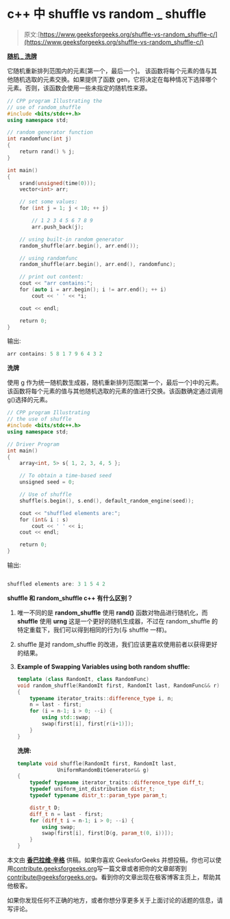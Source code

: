 # c++ 中 shuffle vs random _ shuffle

> 原文:[https://www.geeksforgeeks.org/shuffle-vs-random_shuffle-c/](https://www.geeksforgeeks.org/shuffle-vs-random_shuffle-c/)

**[随机 _ 洗牌](https://www.geeksforgeeks.org/random-access-iterators-in-cpp/)**

它随机重新排列范围内的元素[第一个，最后一个]。
该函数将每个元素的值与其他随机选取的元素交换。如果提供了函数 gen，它将决定在每种情况下选择哪个元素。否则，该函数会使用一些未指定的随机性来源。

```cpp
// CPP program Illustrating the
// use of random_shuffle
#include <bits/stdc++.h>
using namespace std;

// random generator function
int randomfunc(int j)
{
    return rand() % j;
}

int main()
{
    srand(unsigned(time(0)));
    vector<int> arr;

    // set some values:
    for (int j = 1; j < 10; ++ j)

        // 1 2 3 4 5 6 7 8 9
        arr.push_back(j);

    // using built-in random generator
    random_shuffle(arr.begin(), arr.end());

    // using randomfunc
    random_shuffle(arr.begin(), arr.end(), randomfunc);

    // print out content:
    cout << "arr contains:";
    for (auto i = arr.begin(); i != arr.end(); ++ i)
        cout << ' ' << *i;

    cout << endl;

    return 0;
}
```

输出:

```cpp
arr contains: 5 8 1 7 9 6 4 3 2

```

**洗牌**

使用 g 作为统一随机数生成器，随机重新排列范围[第一个，最后一个]中的元素。
该函数将每个元素的值与其他随机选取的元素的值进行交换。该函数确定通过调用 g()选择的元素。

```cpp
// CPP program Illustrating
// the use of shuffle
#include <bits/stdc++.h>
using namespace std;

// Driver Program
int main()
{
    array<int, 5> s{ 1, 2, 3, 4, 5 };

    // To obtain a time-based seed
    unsigned seed = 0;

    // Use of shuffle
    shuffle(s.begin(), s.end(), default_random_engine(seed));

    cout << "shuffled elements are:";
    for (int& i : s)
        cout << ' ' << i;
    cout << endl;

    return 0;
}
```

输出:

```cpp

shuffled elements are: 3 1 5 4 2

```

**shuffle 和 random_shuffle c++ 有什么区别？**

1.  唯一不同的是 **random_shuffle** 使用 **rand()** 函数对物品进行随机化，而 **shuffle** 使用 **urng** 这是一个更好的随机生成器，不过在 random_shuffle 的特定重载下，我们可以得到相同的行为(与 shuffle 一样)。
2.  shuffle 是对 random_shuffle 的改进，我们应该更喜欢使用前者以获得更好的结果。
3.  **Example of Swapping Variables using both**
    **random shuffle:**

    ```cpp
    template (class RandomIt, class RandomFunc)
    void random_shuffle(RandomIt first, RandomIt last, RandomFunc&& r)
    {
        typename iterator_traits::difference_type i, n;
        n = last - first;
        for (i = n-1; i > 0; --i) {
            using std::swap;
            swap(first[i], first[r(i+1)]);
        }
    }

    ```

    **洗牌:**

    ```cpp
    template void shuffle(RandomIt first, RandomIt last, 
                 UniformRandomBitGenerator&& g)
    {
        typedef typename iterator_traits::difference_type diff_t;
        typedef uniform_int_distribution distr_t;
        typedef typename distr_t::param_type param_t;

        distr_t D;
        diff_t n = last - first;
        for (diff_t i = n-1; i > 0; --i) {
            using swap;
            swap(first[i], first[D(g, param_t(0, i))]);
        }
    }
    ```

本文由 **[香巴拉维·辛格](https://www.facebook.com/shambhavi.singh.1217)** 供稿。如果你喜欢 GeeksforGeeks 并想投稿，你也可以使用[contribute.geeksforgeeks.org](http://www.contribute.geeksforgeeks.org)写一篇文章或者把你的文章邮寄到 contribute@geeksforgeeks.org。看到你的文章出现在极客博客主页上，帮助其他极客。

如果你发现任何不正确的地方，或者你想分享更多关于上面讨论的话题的信息，请写评论。
